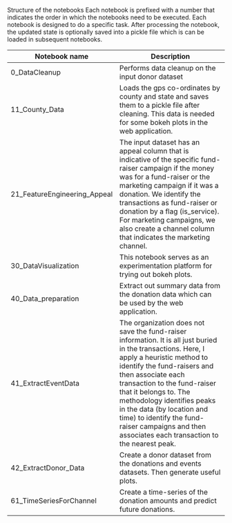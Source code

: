 Structure of the notebooks
Each notebook is prefixed with a number that indicates the order in which the notebooks need to be executed. Each notebook is designed to do a specific task. After processing the notebook, the updated state is optionally saved into a pickle file which is can be loaded in subsequent notebooks.

Notebook name|Description|
-------------|-------------|
0_DataCleanup|Performs data cleanup on the input donor dataset
11_County_Data|Loads the gps co-ordinates by county and state and saves them to a pickle file after cleaning. This data is needed for some bokeh plots in the web application.
21_FeatureEngineering_Appeal|The input dataset has an appeal column that is indicative of the specific fund-raiser campaign if the money was for a fund-raiser or the marketing campaign if it was a donation. We identify the transactions as fund-raiser or donation by a flag (is_service). For marketing campaigns, we also create a channel column that indicates the marketing channel.
30_DataVisualization|This notebook serves as an experimentation platform for trying out bokeh plots.
40_Data_preparation|Extract out summary data from the donation data which can be used by the web application.
41_ExtractEventData|The organization does not save the fund-raiser information. It is all just buried in the transactions. Here, I apply a heuristic method to identify the fund-raisers and then associate each transaction to the fund-raiser that it belongs to. The methodology identifies peaks in the data (by location and time) to identify the fund-raiser campaigns and then associates each transaction to the nearest peak.
42_ExtractDonor_Data|Create a donor dataset from the donations and events datasets. Then generate useful plots.
61_TimeSeriesForChannel|Create a time-series of the donation amounts and predict future donations.
